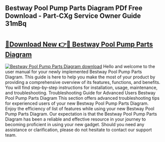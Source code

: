 ## Bestway Pool Pump Parts Diagram PDf Free Download - Part-CXg Service Owner Guide 31mBq

# <h2><a href="http://dfkyfa.blite.top/?on=Bestway+Pool+Pump+Parts+Diagram">🔗Download New 👉🔴 Bestway Pool Pump Parts Diagram</a></h2>

[![Bestway Pool Pump Parts Diagram download](https://i.imgur.com/lujVjoI.png)](http://dfkyfa.blite.top/?on=Bestway+Pool+Pump+Parts+Diagram)
Hello and welcome to the user manual for your newly implemented Bestway Pool Pump Parts Diagram. This guide is here to help you make the most of your product by providing a comprehensive overview of its features, functions, and benefits. You will find step-by-step instructions for installation, usage, maintenance, and troubleshooting. Troubleshooting Guide for Advanced Users Bestway Pool Pump Parts Diagram This section offers advanced troubleshooting tips for experienced users of your new Bestway Pool Pump Parts Diagram. Enjoy the efficiency of list of features while using your new Bestway Pool Pump Parts Diagram. Our expectation is that the Bestway Pool Pump Parts Diagram has been a reliable and effective resource in your journey to becoming proficient in using your new gadget. Should you need any assistance or clarification, please do not hesitate to contact our support team.

